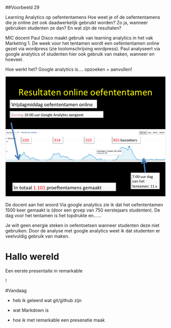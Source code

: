 ##Voorbeeld 29

Learning Analytics op oefententamens
Hoe weet je of de oefententamens die je online zet ook daadwerkelijk gebruikt worden? Zo ja, wanneer gebruiken studenten ze dan? En wat zijn de resultaten?

MIC docent Paul Disco maakt gebruik van learning analytics in het vak Marketing 1. De week voor het tentamen wordt een oefententamen online gezet via wordpress (zie toolomschrijving wordpress). Paul analyseert via google analytics of studenten hier ook gebruik van maken, wanneer en hoeveel. 

Hoe werkt het? 
Google analytics is…. opzoeken + aanvullen!

![afbeelding](Untitled.png)

De docent aan het woord
Via google analytics zie ik dat het oefententamen 1500 keer gemaakt is (door een groep van 750 eerstejaars studenten).  De dag voor het tentamen is het topdrukte en……

 

Je wilt geen energie steken in oefentoetsen wanneer studenten deze niet gebruiken. Door de analyse met google analytics weet ik dat studenten er veelvuldig gebruik van maken. 

# Hallo wereld

Een eerste presentaite in remarkable

!

#Vandaag

- heb ik geleerd wat git/github zijn

- wat Markdown is

- hoe ik met remarkable een presenatie maak